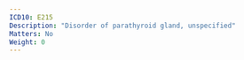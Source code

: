 ```yaml
---
ICD10: E215
Description: "Disorder of parathyroid gland, unspecified"
Matters: No
Weight: 0
---
```


